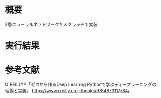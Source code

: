 # 概要
2層ニューラルネットワークをスクラッチで実装  

# 実行結果


# 参考文献
O'REILLY®「ゼロから作るDeep Learning Pythonで学ぶディープラーニングの理論と実装」 https://www.oreilly.co.jp/books/9784873117584/  
